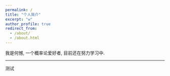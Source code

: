 ```yaml
---
permalink: /
title: "个人简介"
excerpt: "w"
author_profile: true
redirect_from: 
  - /about/
  - /about.html
---
```


我是何憾, 一个概率论爱好者, 目前还在努力学习中. 

----------------------

测试 